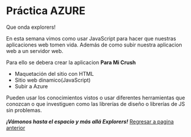 # Práctica AZURE

Que onda explorers!

En esta semana vimos como usar JavaScript para hacer que nuestras aplicaciones web tomen vida.
Además de como subir nuestra aplicacion web a un servidor web.

Para ello se debera crear la aplicacion **Para Mi Crush**

- Maquetación del sitio con HTML
- Sitio web dinamico(JavaScript)
- Subir a Azure 


Pueden usar los conocimientos vistos o usar diferentes herramientas que conozcan o que investiguen como las librerías de diseño o librerías de JS sin problemas.


***¡Vámonos hasta el espacio y más allá Explorers!***
<a href="https://github.com/ciloachamin/Launch-X-Latam" target="_self">Regresar a pagina anterior</a>
